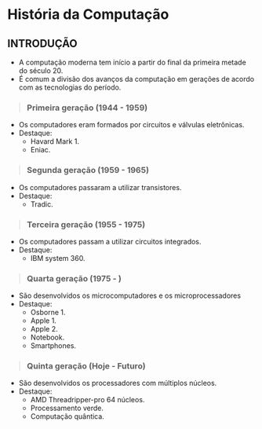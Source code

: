 # História da Computação

## INTRODUÇÃO
* A computação moderna tem início a partir do final da primeira metade do século 20. 
* É comum a divisão dos avanços da computação em gerações de acordo com as tecnologias do período.

> ### Primeira geração (1944 - 1959)
* Os computadores eram formados por circuitos e válvulas eletrônicas.
* Destaque:
  - Havard Mark 1.
  - Eniac.

> ### Segunda geração (1959 - 1965)
* Os computadores passaram a utilizar transistores.
* Destaque:
  - Tradic.

> ### Terceira geração (1955 - 1975)
* Os computadores passam a utilizar circuitos integrados.
* Destaque:
  - IBM system 360.

> ### Quarta geração (1975 - )
* São desenvolvidos os microcomputadores e os microprocessadores
* Destaque:
  - Osborne 1.
  - Apple 1.
  - Apple 2.
  - Notebook.
  - Smartphones.

> ### Quinta geração (Hoje - Futuro)
* São desenvolvidos os processadores com múltiplos núcleos.
* Destaque:
  - AMD Threadripper-pro 64 núcleos.
  - Processamento verde.
  - Computação quântica.
